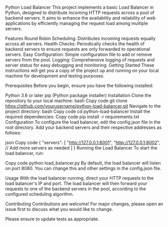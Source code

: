 Python Load Balancer
This project implements a basic Load Balancer in Python, designed to distribute incoming HTTP requests across a pool of backend servers. It aims to enhance the availability and reliability of web applications by efficiently managing the request load among multiple servers.

Features
Round Robin Scheduling: Distributes incoming requests equally across all servers.
Health Checks: Periodically checks the health of backend servers to ensure requests are only forwarded to operational servers.
Easy Configuration: Simple configuration file to add or remove servers from the pool.
Logging: Comprehensive logging of requests and server status for easy debugging and monitoring.
Getting Started
These instructions will get you a copy of the project up and running on your local machine for development and testing purposes.

Prerequisites
Before you begin, ensure you have the following installed:

Python 3.6 or later
pip (Python package installer)
Installation
Clone the repository to your local machine:
bash
Copy code
git clone https://github.com/yourusername/python-load-balancer.git
Navigate to the project directory:
bash
Copy code
cd python-load-balancer
Install the required dependencies:
Copy code
pip install -r requirements.txt
Configuration
To configure the load balancer, edit the config.json file in the root directory. Add your backend servers and their respective addresses as follows:

json
Copy code
{
  "servers": [
    "http://127.0.0.1:8001",
    "http://127.0.0.1:8002",
    // Add more servers as needed
  ]
}
Running the Load Balancer
To start the load balancer, run:

Copy code
python load_balancer.py
By default, the load balancer will listen on port 8080. You can change this and other settings in the config.json file.

Usage
With the load balancer running, direct your HTTP requests to the load balancer's IP and port. The load balancer will then forward your requests to one of the backend servers in the pool, according to the configured scheduling algorithm.

Contributing
Contributions are welcome! For major changes, please open an issue first to discuss what you would like to change.

Please ensure to update tests as appropriate.
